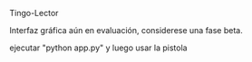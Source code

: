 Tingo-Lector

Interfaz gráfica aún en evaluación, considerese una fase beta.

ejecutar "python app.py" y luego usar la pistola
